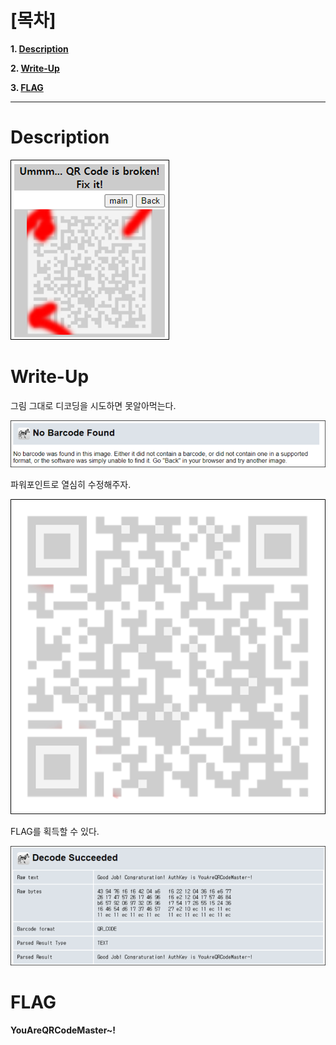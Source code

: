 # [목차]
**1. [Description](#Description)**

**2. [Write-Up](#Write-Up)**

**3. [FLAG](#FLAG)**


***


# **Description**

![](images/2022-01-03-03-04-41.png)

# **Write-Up**

그림 그대로 디코딩을 시도하면 못알아먹는다.

![](images/2022-01-03-03-04-50.png)

파워포인트로 열심히 수정해주자.

![](images/2022-01-03-03-04-54.png)

FLAG를 획득할 수 있다.

![](images/2022-01-03-03-04-59.png)


# **FLAG**

**YouAreQRCodeMaster~!**